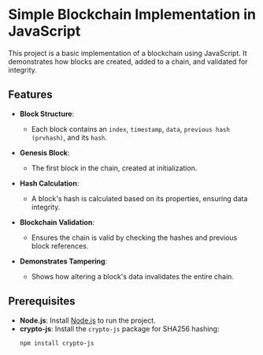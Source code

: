 # Simple Blockchain Implementation in JavaScript

This project is a basic implementation of a blockchain using JavaScript. It demonstrates how blocks are created, added to a chain, and validated for integrity.

## Features

- **Block Structure**:
  - Each block contains an `index`, `timestamp`, `data`, `previous hash (prvhash)`, and its `hash`.
  
- **Genesis Block**:
  - The first block in the chain, created at initialization.

- **Hash Calculation**:
  - A block's hash is calculated based on its properties, ensuring data integrity.

- **Blockchain Validation**:
  - Ensures the chain is valid by checking the hashes and previous block references.

- **Demonstrates Tampering**:
  - Shows how altering a block's data invalidates the entire chain.

## Prerequisites

- **Node.js**: Install [Node.js](https://nodejs.org/) to run the project.
- **crypto-js**: Install the `crypto-js` package for SHA256 hashing:
  ```bash
  npm install crypto-js
